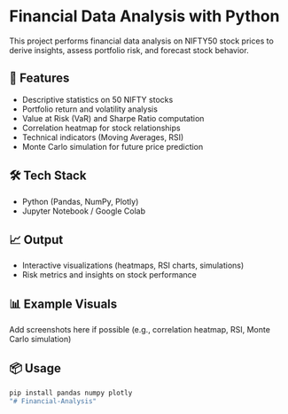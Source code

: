 # Financial Data Analysis with Python

This project performs financial data analysis on NIFTY50 stock prices to derive insights, assess portfolio risk, and forecast stock behavior.

## 🚀 Features
- Descriptive statistics on 50 NIFTY stocks
- Portfolio return and volatility analysis
- Value at Risk (VaR) and Sharpe Ratio computation
- Correlation heatmap for stock relationships
- Technical indicators (Moving Averages, RSI)
- Monte Carlo simulation for future price prediction

## 🛠️ Tech Stack
- Python (Pandas, NumPy, Plotly)
- Jupyter Notebook / Google Colab

## 📈 Output
- Interactive visualizations (heatmaps, RSI charts, simulations)
- Risk metrics and insights on stock performance

## 📊 Example Visuals
Add screenshots here if possible (e.g., correlation heatmap, RSI, Monte Carlo simulation)

## 📦 Usage
```bash
pip install pandas numpy plotly
"# Financial-Analysis" 
